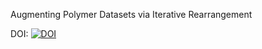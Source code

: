 Augmenting Polymer Datasets via Iterative Rearrangement

DOI: [![DOI](https://zenodo.org/badge/570637902.svg)](https://zenodo.org/badge/latestdoi/570637902)
